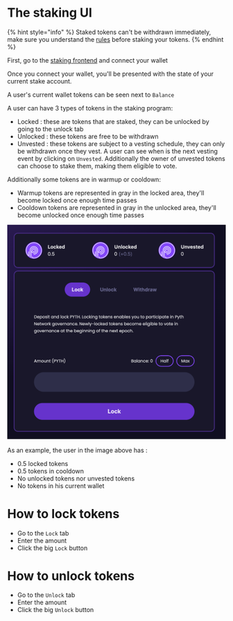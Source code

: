 # The staking UI

{% hint style="info" %}
Staked tokens can't be withdrawn immediately, make sure you understand the [rules](staking-rules.md) before staking your tokens.
{% endhint %}

First, go to the [staking frontend](https://staking.pyth.network/) and connect your wallet

Once you connect your wallet, you'll be presented with the state of your current stake account.

A user's current wallet tokens can be seen next to `Balance` 

A user can have 3 types of tokens in the staking program:
- Locked : these are tokens that are staked, they can be unlocked by going to the unlock tab
- Unlocked : these tokens are free to be withdrawn
- Unvested : these tokens are subject to a vesting schedule, they can only be withdrawn once they vest. A user can see when is the next vesting event by clicking on `Unvested`. Additionally the owner of unvested tokens can choose to stake them, making them eligible to vote.

Additionally some tokens are in warmup or cooldown:
- Warmup tokens are represented in gray in the locked area, they'll become locked once enough time passes
- Cooldown tokens are represented in gray in the unlocked area, they'll become unlocked once enough time passes

![](<../.gitbook/assets/Screen Shot 2022-10-28 at 10.56.59 AM.png>)

As an example, the user in the image above has :
- 0.5 locked tokens
- 0.5 tokens in cooldown
- No unlocked tokens nor unvested tokens
- No tokens in his current wallet

# How to lock tokens

- Go to the `Lock` tab
- Enter the amount
- Click the big `Lock` button

# How to unlock tokens

- Go to the `Unlock` tab
- Enter the amount
- Click the big `Unlock` button